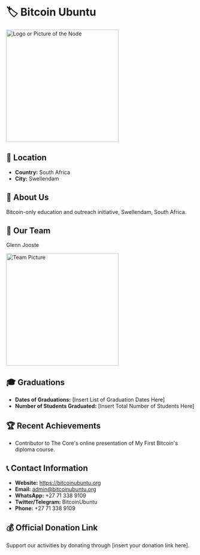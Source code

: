 # 🏷️ Bitcoin Ubuntu
<img src="https://github.com/MyFirstBitcoin/Light-Node-Directory/blob/main/South%20Africa%20--%20Bitcoin%20Ubuntu/Bitcoin%20Ubuntu%20logo%20with%20outline.png" width="300" alt="Logo or Picture of the Node"> <!-- 1 picture maximum -->

## 📍 Location
- **Country:** South Africa
- **City:** Swellendam

## 📖 About Us
Bitcoin-only education and outreach initiative, Swellendam, South Africa.

## 👥 Our Team
Glenn Jooste

<img src="https://github.com/MyFirstBitcoin/Light-Node-Directory/blob/main/South%20Africa%20--%20Bitcoin%20Ubuntu/glennjooste.jpg" width="300" alt="Team Picture"> <!-- 1 picture maximum -->

## 🎓 Graduations
- **Dates of Graduations:** [Insert List of Graduation Dates Here]
- **Number of Students Graduated:** [Insert Total Number of Students Here]

## 🏆 Recent Achievements
- Contributor to The Core's online presentation of My First Bitcoin's diploma course.

## 📞 Contact Information
- **Website:** https://bitcoinubuntu.org
- **Email:** admin@bitcoinubuntu.org
- **WhatsApp:** +27 71 338 9109
- **Twitter/Telegram:** BitcoinUbuntu
- **Phone:** +27 71 338 9109

## 💰 Official Donation Link
Support our activities by donating through [insert your donation link here].
